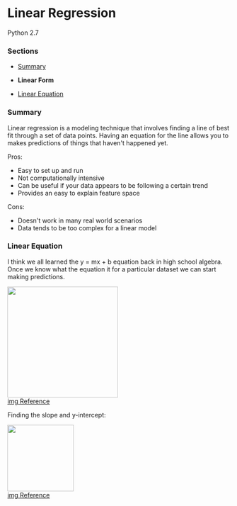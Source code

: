 # Linear Regression

Python 2.7

### Sections
 - [Summary](https://github.com/gravity226/Understanding_Data_Science/tree/master/Linear_Regression#summary)

 - <b>Linear Form</b>
 - [Linear Equation](https://github.com/gravity226/Understanding_Data_Science/tree/master/Linear_Regression#linear-equation)



### Summary
Linear regression is a modeling technique that involves finding a line of best fit through a set of data points.  Having an equation for the line allows you to makes predictions of things that haven't happened yet.  

Pros:
 - Easy to set up and run
 - Not computationally intensive
 - Can be useful if your data appears to be following a certain trend
 - Provides an easy to explain feature space

Cons:
 - Doesn't work in many real world scenarios
 - Data tends to be too complex for a linear model

### Linear Equation
I think we all learned the y = mx + b equation back in high school algebra. Once we know what the equation it for a particular dataset we can start making predictions.  

<img src="https://github.com/gravity226/Understanding_Data_Science/blob/master/imgs/ymxb.bmp" height="250"><br />
[img Reference](https://www.tes.com/lessons/Xn3MVjd8CqjH-Q/y-mx-b)

Finding the slope and y-intercept:

<img src="https://github.com/gravity226/Understanding_Data_Science/blob/master/imgs/slope_intercept.jpg" height="150"><br />
[img Reference](http://d32ogoqmya1dw8.cloudfront.net/images/introgeo/teachingwdata/LeastSqEq2.jpg)












#
